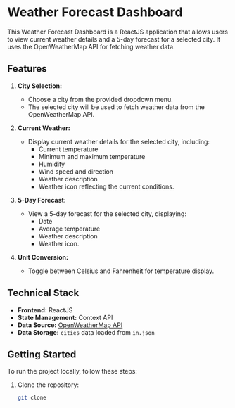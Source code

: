 # Weather Forecast Dashboard

This Weather Forecast Dashboard is a ReactJS application that allows users to view current weather details and a 5-day forecast for a selected city. It uses the OpenWeatherMap API for fetching weather data.

## Features

1. **City Selection:**
   - Choose a city from the provided dropdown menu.
   - The selected city will be used to fetch weather data from the OpenWeatherMap API.

2. **Current Weather:**
   - Display current weather details for the selected city, including:
     - Current temperature
     - Minimum and maximum temperature
     - Humidity
     - Wind speed and direction
     - Weather description
     - Weather icon reflecting the current conditions.

3. **5-Day Forecast:**
   - View a 5-day forecast for the selected city, displaying:
     - Date
     - Average temperature
     - Weather description
     - Weather icon.

4. **Unit Conversion:**
   - Toggle between Celsius and Fahrenheit for temperature display.

## Technical Stack

- **Frontend:** ReactJS
- **State Management:** Context API
- **Data Source:** [OpenWeatherMap API](https://openweathermap.org/api)
- **Data Storage:** `cities` data loaded from `in.json`

## Getting Started

To run the project locally, follow these steps:

1. Clone the repository:

   ```bash
   git clone 


